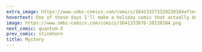 ```yaml
---
extra_image: https://www.smbc-comics.com/comics/164133373320220104after.png
hovertext: One of these days I'll make a holiday comic that actually debuts during the relevant holiday.
image: https://www.smbc-comics.com/comics/1641333676-20220104.png
next_comic: quantum-3
prev_comic: stinkhorn
title: Mystery
---
```


